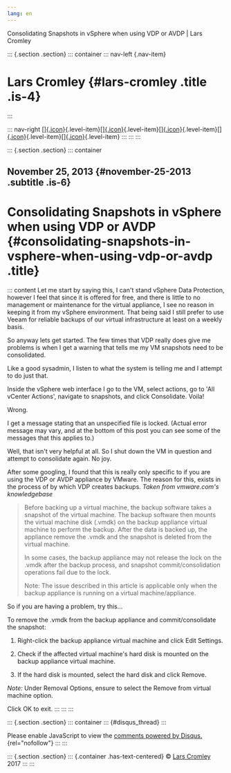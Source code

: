 ```yaml
---
lang: en
---
```


Consolidating Snapshots in vSphere when using VDP or AVDP \| Lars
Cromley

::: {.section .section}
::: container
::: nav-left
[](https://cromleylabs.com){.nav-item}

# Lars Cromley {#lars-cromley .title .is-4}
:::

::: nav-right
[[]{.icon}](/about){.level-item}[[]{.icon}](/disclaimer){.level-item}[[]{.icon}](https://github.com/callmeradical){.level-item}[[]{.icon}](https://twitter.com/callmeradical){.level-item}[[]{.icon}](/index.xml){.level-item}
:::
:::
:::

::: {.section .section}
::: container
## November 25, 2013 {#november-25-2013 .subtitle .is-6}

# Consolidating Snapshots in vSphere when using VDP or AVDP {#consolidating-snapshots-in-vsphere-when-using-vdp-or-avdp .title}

::: content
Let me start by saying this, I can't stand vSphere Data Protection,
however I feel that since it is offered for free, and there is little to
no management or maintenance for the virtual appliance, I see no reason
in keeping it from my vSphere environment. That being said I still
prefer to use Veeam for reliable backups of our virtual infrastructure
at least on a weekly basis.

So anyway lets get started. The few times that VDP really does give me
problems is when I get a warning that tells me my VM snapshots need to
be consolidated.

Like a good sysadmin, I listen to what the system is telling me and I
attempt to do just that.

Inside the vSphere web interface I go to the VM, select actions, go to
'All vCenter Actions', navigate to snapshots, and click Consolidate.
Voila!

Wrong.

I get a message stating that an unspecified file is locked. (Actual
error message may vary, and at the bottom of this post you can see some
of the messages that this applies to.)

Well, that isn't very helpful at all. So I shut down the VM in question
and attempt to consolidate again. No joy.

After some googling, I found that this is really only specific to if you
are using the VDP or AVDP appliance by VMware. The reason for this,
exists in the process of by which VDP creates backups. *Taken from
vmware.com's knowledgebase*

> Before backing up a virtual machine, the backup software takes a
> snapshot of the virtual machine. The backup software then mounts the
> virtual machine disk (.vmdk) on the backup appliance virtual machine
> to perform the backup. After the data is backed up, the appliance
> remove the .vmdk and the snapshot is deleted from the virtual machine.
>
> In some cases, the backup appliance may not release the lock on the
> .vmdk after the backup process, and snapshot commit/consolidation
> operations fail due to the lock.
>
> Note: The issue described in this article is applicable only when the
> backup appliance is running on a virtual machine/appliance.

So if you are having a problem, try this...

To remove the .vmdk from the backup appliance and commit/consolidate the
snapshot:

1.  Right-click the backup appliance virtual machine and click Edit
    Settings.

2.  Check if the affected virtual machine's hard disk is mounted on the
    backup appliance virtual machine.

3.  If the hard disk is mounted, select the hard disk and click Remove.

*Note:* Under Removal Options, ensure to select the Remove from virtual
machine option.

Click OK to exit.
:::
:::
:::

::: {.section .section}
::: container
::: {#disqus_thread}
:::

Please enable JavaScript to view the [comments powered by
Disqus.](https://disqus.com/?ref_noscript){rel="nofollow"}
:::
:::

::: {.section .section}
::: {.container .has-text-centered}
© [Lars Cromley](https://github.com/callmeradical) 2017
:::
:::
